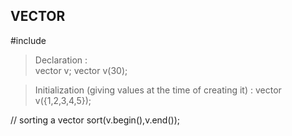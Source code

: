 ## VECTOR 

#include<vector>
> Declaration : <br>
vector<int> v;
vector<int> v(30);

>Initialization (giving values at the time of creating it) :
vector<int> v({1,2,3,4,5});

// sorting a vector 
sort(v.begin(),v.end());
